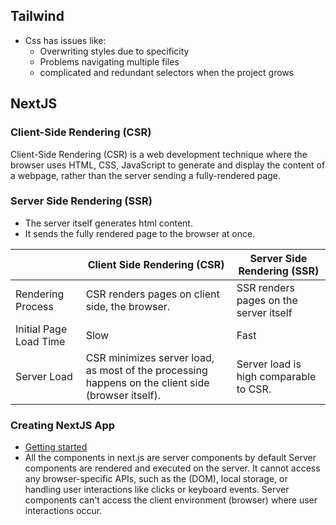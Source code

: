 ## Tailwind

- Css has issues like:
  - Overwriting styles due to specificity
  - Problems navigating multiple files
  - complicated and redundant selectors when the project grows

## NextJS

### Client-Side Rendering (CSR)

Client-Side Rendering (CSR) is a web development technique where the browser uses HTML, CSS, JavaScript to generate and display the content of a webpage, rather than the server sending a fully-rendered page.

### Server Side Rendering (SSR)

- The server itself generates html content.
- It sends the fully rendered page to the browser at once.

|                        | Client Side Rendering (CSR)                                                                       | Server Side Rendering (SSR)            |
| ---------------------- | ------------------------------------------------------------------------------------------------- | -------------------------------------- |
| Rendering Process      | CSR renders pages on client side, the browser.                                                    | SSR renders pages on the server itself |
| Initial Page Load Time | Slow                                                                                              | Fast                                   |
| Server Load            | CSR minimizes server load, as most of the processing happens on the client side (browser itself). | Server load is high comparable to CSR. |

### Creating NextJS App
- [Getting started](https://nextjs.org/docs/getting-started/installation)
- All the components in next.js are server components by default
Server components are rendered and executed on the server.
It cannot access any browser-specific APIs, such as the (DOM), local storage, or handling user interactions like clicks or keyboard events.
Server components can't access the client environment (browser) where user interactions occur.

